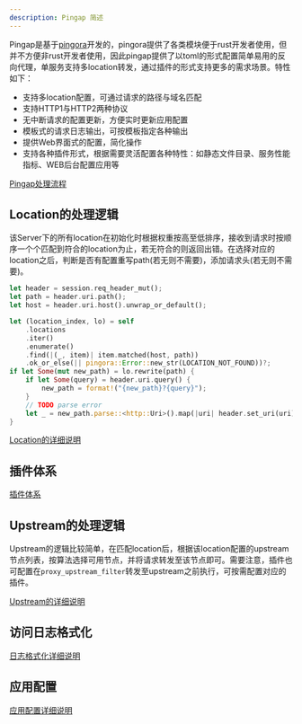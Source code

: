 ```yaml
---
description: Pingap 简述
---
```


Pingap是基于[pingora](https://github.com/cloudflare/pingora)开发的，pingora提供了各类模块便于rust开发者使用，但并不方便非rust开发者使用，因此pingap提供了以toml的形式配置简单易用的反向代理，单服务支持多location转发，通过插件的形式支持更多的需求场景。特性如下：

- 支持多location配置，可通过请求的路径与域名匹配
- 支持HTTP1与HTTP2两种协议
- 无中断请求的配置更新，方便实时更新应用配置
- 模板式的请求日志输出，可按模板指定各种输出
- 提供Web界面式的配置，简化操作
- 支持各种插件形式，根据需要灵活配置各种特性：如静态文件目录、服务性能指标、WEB后台配置应用等

[Pingap处理流程](./phase_chart_zh.md)

## Location的处理逻辑

该Server下的所有location在初始化时根据权重按高至低排序，接收到请求时按顺序一个个匹配到符合的location为止，若无符合的则返回出错。在选择对应的location之后，判断是否有配置重写path(若无则不需要)，添加请求头(若无则不需要)。

```rust
let header = session.req_header_mut();
let path = header.uri.path();
let host = header.uri.host().unwrap_or_default();

let (location_index, lo) = self
    .locations
    .iter()
    .enumerate()
    .find(|(_, item)| item.matched(host, path))
    .ok_or_else(|| pingora::Error::new_str(LOCATION_NOT_FOUND))?;
if let Some(mut new_path) = lo.rewrite(path) {
    if let Some(query) = header.uri.query() {
        new_path = format!("{new_path}?{query}");
    }
    // TODO parse error
    let _ = new_path.parse::<http::Uri>().map(|uri| header.set_uri(uri));
}
```

[Location的详细说明](./location_zh.md)

## 插件体系

[插件体系](./plugin_zh.md)

## Upstream的处理逻辑

Upstream的逻辑比较简单，在匹配location后，根据该location配置的upstream节点列表，按算法选择可用节点，并将请求转发至该节点即可。需要注意，插件也可配置在`proxy_upstream_filter`转发至upstream之前执行，可按需配置对应的插件。

[Upstream的详细说明](./upstream_zh.md)

## 访问日志格式化

[日志格式化详细说明](./log_zh.md)

## 应用配置

[应用配置详细说明](./config_zh.md)
